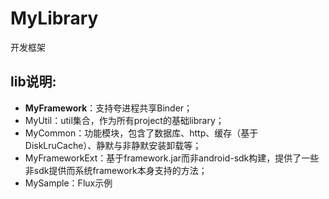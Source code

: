 MyLibrary
========
开发框架

lib说明:
-----------------------------------
- **MyFramework**：支持夸进程共享Binder；
- MyUtil：util集合，作为所有project的基础library；
- MyCommon：功能模块，包含了数据库、http、缓存（基于DiskLruCache）、静默与非静默安装卸载等；
- MyFrameworkExt：基于framework.jar而非android-sdk构建，提供了一些非sdk提供而系统framework本身支持的方法；
- MySample：Flux示例
